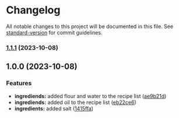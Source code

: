 # Changelog

All notable changes to this project will be documented in this file. See [standard-version](https://github.com/conventional-changelog/standard-version) for commit guidelines.

### [1.1.1](https://github.com/mokkapps/changelog-generator-demo/compare/v1.1.0...v1.1.1) (2023-10-08)

## 1.0.0 (2023-10-08)


### Features

* **ingrediends:** added flour and water to the recipe list ([ae9b21d](https://github.com/mokkapps/changelog-generator-demo/commits/ae9b21d29a3ec5b2ce6239c1dda8060dd9bb171a))
* **ingrediends:** added oil to the recipe list ([eb22ce6](https://github.com/mokkapps/changelog-generator-demo/commits/eb22ce649cca9eeedb6ea977883d37fe8c11cf0e))
* **ingredients:** added salt ([1415ffa](https://github.com/mokkapps/changelog-generator-demo/commits/1415ffab3b03e87330586f682c758c718af9b49a))
